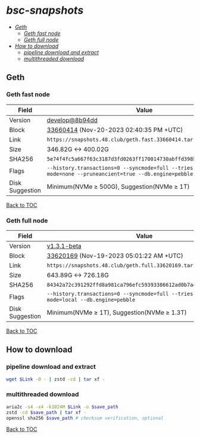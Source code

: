 # *bsc-snapshots*


- *[Geth](#geth)*
    - *[Geth fast node](#geth-fast-node)*
    - *[Geth full node](#geth-full-node)*
- *[How to download](#how-to-download)*
    - *[pipeline download and extract](#pipeline-download-and-extract)*
    - *[multithreaded download](#multithreaded-download)*

## Geth
### Geth fast node

| Field |Value |
| --- | --- |
| Version | [develop@8b94dd](https://github.com/bnb-chain/bsc/tree/8b94dd6b5929f26c24701ed5074b490e7d4e23ab) |
| Block | [33660414](https://bscscan.com/block/33660414) (Nov-20-2023 02:40:35 PM +UTC) |
| Link | `https://snapshots.48.club/geth.fast.33660414.tar.zst` |
| Size | 346.82G <-> 400.02G |
| SHA256 | `5e74f4fc5a667f63c3187d3fd0263ff170014730abffd398b92adf2acfedb7ca` |
| Flags | `--history.transactions=0 --syncmode=full --tries-verify-mode=none --pruneancient=true --db.engine=pebble` |
| Disk Suggestion | Minimum(NVMe ≥ 500G), Suggestion(NVMe ≥ 1T)|

[Back to TOC](#bsc-snapshots)

### Geth full node

| Field |Value |
| --- | --- |
| Version | [v1.3.1-beta](https://github.com/bnb-chain/bsc/releases/tag/v1.3.1-beta) |
| Block | [33620169](https://bscscan.com/block/33620169) (Nov-19-2023 05:01:22 AM +UTC) |
| Link | `https://snapshots.48.club/geth.full.33620169.tar.zst` |
| Size | 643.89G <-> 726.18G |
| SHA256 | `84342a72c391292ffd8a981ca796efc59393386612ad0b7a48a3d733f915dfe3` |
| Flags | `--history.transactions=0 --syncmode=full --tries-verify-mode=local --db.engine=pebble` |
| Disk Suggestion | Minimum(NVMe ≥ 1T), Suggestion(NVMe ≥ 1.3T)|

[Back to TOC](#bsc-snapshots)

## How to download
### pipeline download and extract

```bash
wget $Link -O - | zstd -cd | tar xf -
```

### multithreaded download

```bash
aria2c -s4 -x4 -k1024M $Link -o $save_path
zstd -cd $save_path | tar xf -
openssl sha256 $save_path # checksum verification, optional
```

[Back to TOC](#bsc-snapshots)

